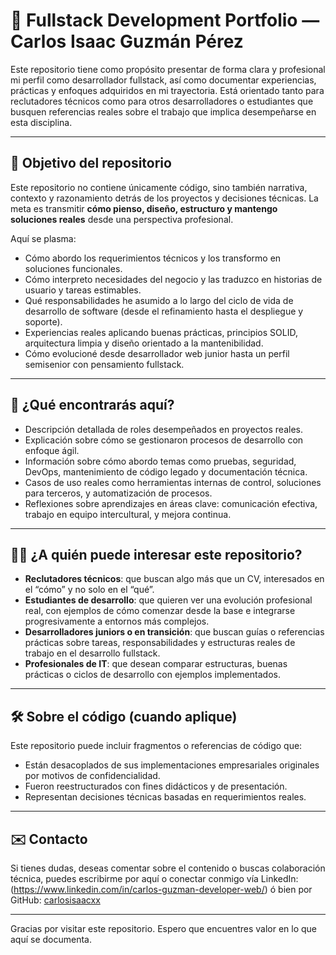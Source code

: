# 🧠 Fullstack Development Portfolio — Carlos Isaac Guzmán Pérez

Este repositorio tiene como propósito presentar de forma clara y profesional mi perfil como desarrollador fullstack, así como documentar experiencias, prácticas y enfoques adquiridos en mi trayectoria. Está orientado tanto para reclutadores técnicos como para otros desarrolladores o estudiantes que busquen referencias reales sobre el trabajo que implica desempeñarse en esta disciplina.

---

## 🎯 Objetivo del repositorio

Este repositorio no contiene únicamente código, sino también narrativa, contexto y razonamiento detrás de los proyectos y decisiones técnicas. La meta es transmitir **cómo pienso, diseño, estructuro y mantengo soluciones reales** desde una perspectiva profesional.

Aquí se plasma:

- Cómo abordo los requerimientos técnicos y los transformo en soluciones funcionales.
- Cómo interpreto necesidades del negocio y las traduzco en historias de usuario y tareas estimables.
- Qué responsabilidades he asumido a lo largo del ciclo de vida de desarrollo de software (desde el refinamiento hasta el despliegue y soporte).
- Experiencias reales aplicando buenas prácticas, principios SOLID, arquitectura limpia y diseño orientado a la mantenibilidad.
- Cómo evolucioné desde desarrollador web junior hasta un perfil semisenior con pensamiento fullstack.

---

## 💼 ¿Qué encontrarás aquí?

- Descripción detallada de roles desempeñados en proyectos reales.
- Explicación sobre cómo se gestionaron procesos de desarrollo con enfoque ágil.
- Información sobre cómo abordo temas como pruebas, seguridad, DevOps, mantenimiento de código legado y documentación técnica.
- Casos de uso reales como herramientas internas de control, soluciones para terceros, y automatización de procesos.
- Reflexiones sobre aprendizajes en áreas clave: comunicación efectiva, trabajo en equipo intercultural, y mejora continua.

---

## 👨‍🔬 ¿A quién puede interesar este repositorio?

- **Reclutadores técnicos**: que buscan algo más que un CV, interesados en el “cómo” y no solo en el “qué”.
- **Estudiantes de desarrollo**: que quieren ver una evolución profesional real, con ejemplos de cómo comenzar desde la base e integrarse progresivamente a entornos más complejos.
- **Desarrolladores juniors o en transición**: que buscan guías o referencias prácticas sobre tareas, responsabilidades y estructuras reales de trabajo en el desarrollo fullstack.
- **Profesionales de IT**: que desean comparar estructuras, buenas prácticas o ciclos de desarrollo con ejemplos implementados.

---

## 🛠 Sobre el código (cuando aplique)

Este repositorio puede incluir fragmentos o referencias de código que:
- Están desacoplados de sus implementaciones empresariales originales por motivos de confidencialidad.
- Fueron reestructurados con fines didácticos y de presentación.
- Representan decisiones técnicas basadas en requerimientos reales.

---

## ✉️ Contacto

Si tienes dudas, deseas comentar sobre el contenido o buscas colaboración técnica, puedes escribirme por aquí o conectar conmigo vía LinkedIn: (https://www.linkedin.com/in/carlos-guzman-developer-web/) ó bien por GitHub: [carlosisaacxx](https://github.com/carlosisaacxx)

---

Gracias por visitar este repositorio. Espero que encuentres valor en lo que aquí se documenta.
